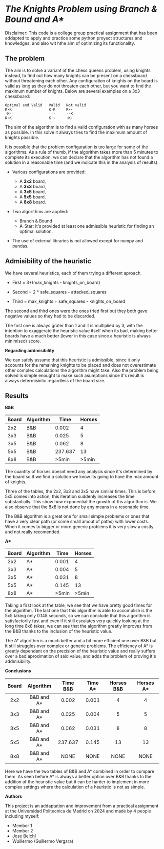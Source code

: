 # *The Knights Problem using Branch & Bound and A\**

Disclaimer: This code is a college group practical assignment that has been addapted to apply and practice some python proyect structures and
knowledges, and also wit hthe aim of optimizing its functionality.

## The problem

The aim is to solve a variant of the chess queens problem, using knights instead, to find out how many knights can be present on a chessboard 
without threatening each other. Any configuration of knights on the board is valid as long as they do not threaten each other, but you want 
to find the maximum number of knights. Below are several examples on a 3x3 chessboard:
```
Optimal and Valid   Valid   Not valid
K·K                 K·K     K··
·K·                 ···     ··K
K·K                 K··     ·K·
```
The aim of the algorithm is to find a valid configuration with as many horses as possible. In this solve it always tries to find the maximum
amount of knights possible.

It is possible that the problem configuration is too large for some of the algorithms. As a rule of thumb, if the algorithm takes more than 5 
minutes to complete its execution, we can declare that the algorithm has not found a solution in a reasonable time (and we indicate this in 
the analysis of results).

* Various configurations are provided:
    * A **2x2** board,
    * A **3x3** board,
    * A **3x5** board,
    * A **5x5** board,
    * A **8x8** board.
* Two algorithms are applied:
    * Branch & Bound
    * A-Star: It's provided at least one admissible heuristic for finding an optimal solution.

* The use of external libraries is not allowed except for numpy and pandas.

## Admisibility of the heuristic

We have several heuristics, each of them trying a different aproach.

* First = 3*(max_knights - knights_on_board)

* Second = 2 * safe_squares - attacked_squares

* Third = max_knights + safe_squares - knights_on_board

The second and third ones were the ones tried first but they both gave negative values so they had to be discarded.

The first one is always grater than 1 and it is multiplied by 3, with the intention to exaggerate the heuristic value itself when its bad, 
making better boards have a much better (lower in this case since a heuristic is always minimised) score.

**Regarding addmisibility**

We can safely assume that this heuristic is admissible, since it only accounts for the remaining knights to be placed and does not 
overestimate other complex calculations the algorithm might take. Also the problem being solved is simple enought to make such asumptions 
since it's result is always determisintic regardless of the board size.

## Results

**B&B**

| Board | Algorithm | Time    | Horses |
|-------|-----------|---------|--------|
| 2x2   | B&B       | 0.002   | 4      |
| 3x3   | B&B       | 0.025   | 5      |
| 3x5   | B&B       | 0.062   | 8      |
| 5x5   | B&B       | 237.637 | 13     |
| 8x8   | B&B       | >5min   | >5min  |

The cuantity of horses doesnt need any analysis since it's determined by the board so if we find a solution we know its going to have 
the max amount of knights.

Three of the tables, the 2x2, 3x3 and 3x5 have similar times. This is before 5x5 comes into action, this iteration suddenly increases 
the time substantially. This show how exponential the growth of ths algorithm is.
We also observe that the 8x8 is not done by any means in a resonable time.

The B&B algorithm is a great one for small simple problems or ones that have a very clear path (or some small amout of paths) with lower 
costs. When it comes to bigger or more generic problems it is very slow a costly and not really recomended.

**A\***

| Board | Algorithm | Time  | Horses |
|-------|-----------|-------|--------|
| 2x2   | A*        | 0.001 | 4      |
| 3x3   | A*        | 0.004 | 5      |
| 3x5   | A*        | 0.031 | 8      |
| 5x5   | A*        | 0.145 | 13     |
| 8x8   | A*        | >5min | >5min  |

Taking a first look at the table, we see that we have pretty good times for the algorithm.
The last one that this algorithm is able to accomplish is the 5x5 taking only 0.145 seconds, so we can conclude that this algorithm 
is satisfactorily fast and even if it still escalates very quickly looking at the long time 8x8 takes, we can see that the algorithm 
greatly improves from the B&B thanks to the inclusion of the heuristic value.

The A* algorithm is a much better and a bit more efficient one over B&B but it still struggles over complex or generic problems.
The efficiency of A* is greatly dependant on the precision of the heuristic value and really suffers over a bad aproximation of said value,
and adds the problem of proving it's addmisibility.

**Conclusions**

| **Board** | **Algorithm** | **Time B&B** | **Time A*** | **Horses B&B** | **Horses A*** |
|:---------:|:-------------:|:------------:|:-----------:|:--------------:|:-------------:|
|    2x2    |  B&B and  A*  |     0.002    |    0.001    |        4       |       4       |
|    3x3    |  B&B and  A*  |     0.025    |    0.004    |        5       |       5       |
|    3x5    |  B&B and  A*  |     0.062    |    0.031    |        8       |       8       |
|    5x5    |  B&B and  A*  |    237.637   |    0.145    |       13       |       13      |
|    8x8    |  B&B and  A*  |     NONE     |     NONE    |      NONE      |      NONE     |

Here we have the two tables of B&B and A* combined in order to compare them.
As seen before A* is always a better option over B&B thanks to the addition of the heuristic value but it can be harder to implement in 
more complex settings where the calculation of a heuristic is not as simple.

**Authors**

This project is an addaptation and improvement from a practical assignment at the Universidad Politecnica de Madrid on 2024 and made by 4 people 
including myself:
*   Member 1
*   Member 2
*   [Jose Belchí](https://github.com/josebelchi)
*   Wuillermo (Guillermo Vergara)